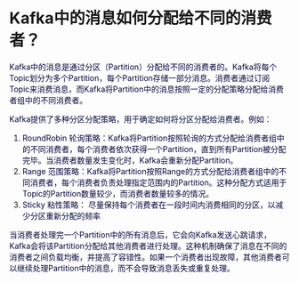 # Kafka中的消息如何分配给不同的消费者？

<font style="color:rgb(5, 7, 59);">Kafka中的消息是通过分区（Partition）分配给不同的消费者的。Kafka将每个Topic划分为多个Partition，每个Partition存储一部分消息。消费者通过订阅Topic来消费消息，而Kafka将Partition中的消息按照一定的分配策略分配给消费者组中的不同消费者。</font>

<font style="color:rgb(5, 7, 59);">Kafka提供了多种分区分配策略，用于确定如何将分区分配给消费者。例如：</font>

1. <font style="color:rgb(5, 7, 59);">RoundRobin 轮询策略：Kafka将Partition按照轮询的方式分配给消费者组中的不同消费者，每个消费者依次获得一个Partition，直到所有Partition被分配完毕。当消费者数量发生变化时，Kafka会重新分配Partition。</font>
2. <font style="color:rgb(5, 7, 59);">Range 范围策略：Kafka将Partition按照Range的方式分配给消费者组中的不同消费者，每个消费者负责处理指定范围内的Partition。这种分配方式适用于Topic的Partition数量较少，而消费者数量较多的情况。</font>
3. <font style="color:rgb(5, 7, 59);">Sticky 粘性策略： 尽量保持每个消费者在一段时间内消费相同的分区，以减少分区重新分配的频率</font>

<font style="color:rgb(5, 7, 59);">当消费者处理完一个Partition中的所有消息后，它会向Kafka发送心跳请求，Kafka会将该Partition分配给其他消费者进行处理。这种机制确保了消息在不同的消费者之间负载均衡，并提高了容错性。如果一个消费者出现故障，其他消费者可以继续处理Partition中的消息，而不会导致消息丢失或重复处理。</font>


